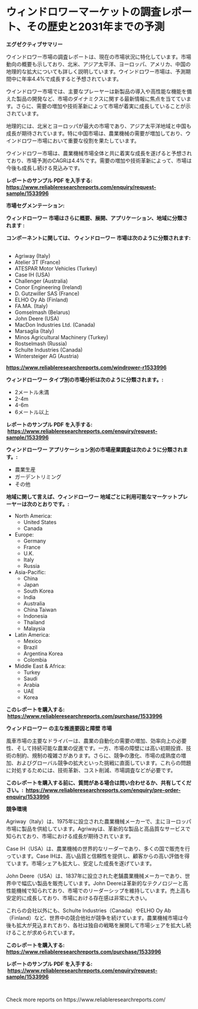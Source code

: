 <p><h1>ウィンドロワーマーケットの調査レポート、その歴史と2031年までの予測</h1></p><p><strong>エグゼクティブサマリー</strong></p>
<p><p>ウインドロワー市場の調査レポートは、現在の市場状況に特化しています。市場動向の概要も示しており、北米、アジア太平洋、ヨーロッパ、アメリカ、中国の地理的な拡大についても詳しく説明しています。ウインドロワー市場は、予測期間中に年率4.4%で成長すると予想されています。</p><p>ウインドロワー市場では、主要なプレーヤーは新製品の導入や高性能な機能を備えた製品の開発など、市場のダイナミクスに関する最新情報に焦点を当てています。さらに、需要の増加や技術革新によって市場が着実に成長していることが示されています。</p><p>地理的には、北米とヨーロッパが最大の市場であり、アジア太平洋地域と中国も成長が期待されています。特に中国市場は、農業機械の需要が増加しており、ウインドロワー市場において重要な役割を果たしています。</p><p>ウインドロワー市場は、農業機械市場全体と共に着実な成長を遂げると予想されており、市場予測のCAGRは4.4%です。需要の増加や技術革新によって、市場は今後も成長し続ける見込みです。</p></p>
<p><strong>レポートのサンプル PDF を入手する: <a href="https://www.reliableresearchreports.com/enquiry/request-sample/1533996">https://www.reliableresearchreports.com/enquiry/request-sample/1533996</a></strong></p>
<p><strong>市場セグメンテーション:</strong></p>
<p><strong> ウィンドローワー 市場はさらに概要、展開、アプリケーション、地域に分類されます :</strong></p>
<p><strong>コンポーネントに関しては、 ウィンドローワー 市場は次のように分類されます: &nbsp;</strong></p>
<p><ul><li>Agriway (Italy)</li><li>Atelier 3T (France)</li><li>ATESPAR Motor Vehicles (Turkey)</li><li>Case IH (USA)</li><li>Challenger (Australia)</li><li>Conor Engineering (Ireland)</li><li>D. Gutzwiller SAS (France)</li><li>ELHO Oy Ab (Finland)</li><li>FA.MA. (Italy)</li><li>Gomselmash (Belarus)</li><li>John Deere (USA)</li><li>MacDon Industries Ltd. (Canada)</li><li>Marsaglia (Italy)</li><li>Minos Agricultural Machinery (Turkey)</li><li>Rostselmash (Russia)</li><li>Schulte Industries (Canada)</li><li>Wintersteiger AG (Austria)</li></ul></p>
<p><strong><a href="https://www.reliableresearchreports.com/windrower-r1533996">https://www.reliableresearchreports.com/windrower-r1533996</a></strong></p>
<p><strong> ウィンドローワー タイプ別の市場分析は次のように分類されます。:</strong></p>
<p><ul><li>2メートル未満</li><li>2-4m</li><li>4-6m</li><li>6メートル以上</li></ul></p>
<p><strong>レポートのサンプル PDF を入手する: &nbsp;<a href="https://www.reliableresearchreports.com/enquiry/request-sample/1533996">https://www.reliableresearchreports.com/enquiry/request-sample/1533996</a></strong></p>
<p><strong> ウィンドローワー アプリケーション別の市場産業調査は次のように分類されます。:</strong></p>
<p><ul><li>農業生産</li><li>ガーデントリミング</li><li>その他</li></ul></p>
<p><strong>地域に関して言えば、ウィンドローワー 地域ごとに利用可能なマーケットプレーヤーは次のとおりです。:</strong></p>
<p><ul>
    <li>
        North America:
        <ul>
            <li>United States</li>
            <li>Canada</li>
        </ul>
    </li>
    <li>
        Europe:
        <ul>
            <li>Germany</li>
            <li>France</li>
            <li>U.K.</li>
            <li>Italy</li>
            <li>Russia</li>
        </ul>
    </li>
    <li>
        Asia-Pacific:
        <ul>
            <li>China</li>
            <li>Japan</li>
            <li>South Korea</li>
            <li>India</li>
            <li>Australia</li>
            <li>China Taiwan</li>
            <li>Indonesia</li>
            <li>Thailand</li>
            <li>Malaysia</li>
        </ul>
    </li>
    <li>
        Latin America:
        <ul>
            <li>Mexico</li>
            <li>Brazil</li>
            <li>Argentina Korea</li>
            <li>Colombia</li>
        </ul>
    </li>
    <li>
        Middle East & Africa:
        <ul>
            <li>Turkey</li>
            <li>Saudi</li>
            <li>Arabia</li>
            <li>UAE</li>
            <li>Korea</li>
        </ul>
    </li>
    </ul></p>
<p><strong>このレポートを購入する: &nbsp;<a href="https://www.reliableresearchreports.com/purchase/1533996">https://www.reliableresearchreports.com/purchase/1533996</a></strong></p>
<p><strong>ウィンドローワー の主な推進要因と障壁 市場</strong></p>
<p><p>風車市場の主要なドライバーは、農業の自動化の需要の増加、効率向上の必要性、そして持続可能な農業の促進です。一方、市場の障壁には高い初期投資、技術の制約、規制の複雑さがあります。さらに、競争の激化、市場の成熟度の増加、およびグローバル競争の拡大といった挑戦に直面しています。これらの問題に対処するためには、技術革新、コスト削減、市場調査などが必要です。</p></p>
<p><strong>このレポートを購入する前に、質問がある場合は問い合わせるか、共有してください。:&nbsp; <a href="https://www.reliableresearchreports.com/enquiry/pre-order-enquiry/1533996">https://www.reliableresearchreports.com/enquiry/pre-order-enquiry/1533996</a></strong></p>
<p><strong>競争環境</strong></p>
<p><p>Agriway（Italy）は、1975年に設立された農業機械メーカーで、主にヨーロッパ市場に製品を供給しています。Agriwayは、革新的な製品と高品質なサービスで知られており、市場における成長が期待されています。</p><p>Case IH（USA）は、農業機械の世界的なリーダーであり、多くの国で販売を行っています。Case IHは、高い品質と信頼性を提供し、顧客からの高い評価を得ています。市場シェアも拡大し、安定した成長を遂げています。</p><p>John Deere（USA）は、1837年に設立された老舗農業機械メーカーであり、世界中で幅広い製品を販売しています。John Deereは革新的なテクノロジーと高性能機械で知られており、市場でのリーダーシップを維持しています。売上高も安定的に成長しており、市場における存在感は非常に大きい。</p><p>これらの会社以外にも、Schulte Industries（Canada）やELHO Oy Ab（Finland）など、世界中の競合他社が競争を続けています。農業機械市場は今後も拡大が見込まれており、各社は独自の戦略を展開して市場シェアを拡大し続けることが求められています。</p></p>
<p><strong>このレポートを購入する: &nbsp; <a href="https://www.reliableresearchreports.com/purchase/1533996">https://www.reliableresearchreports.com/purchase/1533996</a></strong></p>
<p><strong>レポートのサンプル PDF を入手する: &nbsp;<a href="https://www.reliableresearchreports.com/enquiry/request-sample/1533996">https://www.reliableresearchreports.com/enquiry/request-sample/1533996</a></strong><strong></strong></p>
<p>&nbsp;</p>
<p>Check more reports on https://www.reliableresearchreports.com/</p>
